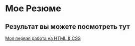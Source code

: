 # Мое Резюме

## Результат вы можете посмотреть тут

[Моя первая работа на HTML & CSS](https://krmbdv.github.io/resume/index.HTML)

